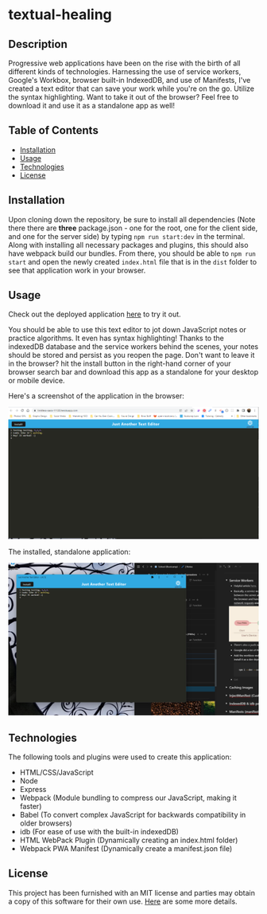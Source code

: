 # textual-healing

## Description

Progressive web applications have been on the rise with the birth of all different kinds of technologies. Harnessing the use of service workers, Google's Workbox, browser built-in IndexedDB, and use of Manifests, I've created a text editor that can save your work while you're on the go. Utilize the syntax highlighting. Want to take it out of the browser? Feel free to download it and use it as a standalone app as well!

## Table of Contents 

- [Installation](#installation)
- [Usage](#usage)
- [Technologies](#Technologies)
- [License](#license)

## Installation

Upon cloning down the repository, be sure to install all dependencies (Note there there are <strong>three</strong> package.json - one for the root, one for the client side, and one for the server side) by typing `npm run start:dev` in the terminal. Along with installing all necessary packages and plugins, this should also have webpack build our bundles. From there, you should be able to `npm run start` and open the newly created `index.html` file that is in the `dist` folder to see that application work in your browser. 

## Usage

Check out the deployed application [here](https://limitless-oasis-11120.herokuapp.com/) to try it out. 

You should be able to use this text editor to jot down JavaScript notes or practice algorithms. It even has syntax highlighting! Thanks to the indexedDB database and the service workers behind the scenes, your notes should be stored and persist as you reopen the page. Don't want to leave it in the browser? hit the install button in the right-hand corner of your browser search bar and download this app as a standalone for your desktop or mobile device.

Here's a screenshot of the application in the browser:
    
![App in browser](assets/Screenshot_20230119_085201.png)

The installed, standalone application:

![Installed Standalone App](assets/Screenshot_20230119_085224.png)

## Technologies 

The following tools and plugins were used to create this application:

* HTML/CSS/JavaScript
* Node
* Express 
* Webpack (Module bundling to compress our JavaScript, making it faster)
* Babel (To convert complex JavaScript for backwards compatibility in older browsers)
* idb (For ease of use with the built-in indexedDB)
* HTML WebPack Plugin (Dynamically creating an index.html folder)
* Webpack PWA Manifest (Dynamically create a manifest.json file)


## License

This project has been furnished with an MIT license and parties may obtain a copy of this software for their own use. [Here](https://github.com/git/git-scm.com/blob/main/MIT-LICENSE.txt) are some more details. 
